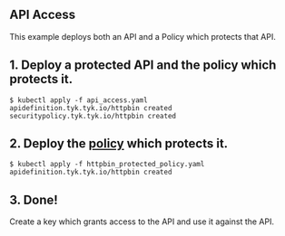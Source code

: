 ## API Access

This example deploys both an API and a Policy which protects that API.

## 1. Deploy a protected API and the policy which protects it.

```curl
$ kubectl apply -f api_access.yaml
apidefinition.tyk.tyk.io/httpbin created
securitypolicy.tyk.tyk.io/httpbin created
```

## 2. Deploy the [policy](./api_access.md) which protects it. 

```
$ kubectl apply -f httpbin_protected_policy.yaml
apidefinition.tyk.tyk.io/httpbin created
```

## 3. Done!

Create a key which grants access to the API and use it against the API.

